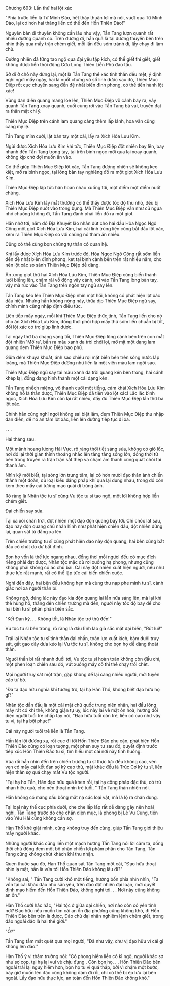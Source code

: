 




Chương 693: Lần thứ hai lột xác


"Phía trước liền là Tứ Minh Đảo, hết thảy thuận lợi mà nói, vượt qua Tứ Minh Đảo, lại có hơn hai tháng liền có thể đến Hồn Thiên Đảo!"

Nguyên bản đi thuyền không cần lâu như vậy, Tần Tang lượn quanh rất nhiều đường quanh co. Trên đường đi, hắn quả là tại đường thuyền bên trên nhìn thấy qua mấy trận chém giết, mỗi lần đều sớm tránh đi, lấy chạy đi làm chủ.

Đương nhiên đã từng tao ngộ qua đại yêu tập kích, có thể giết thì giết, giết không được liền thôi động Cửu Long Thiên Liễn Phù đào tẩu.

Sở dĩ ở chỗ này dừng lại, một là Tần Tang thể xác tinh thần đều mệt, ý định nghỉ ngơi mấy ngày, hai là nuốt chửng vô số linh dược sau đó, Thiên Mục Điệp rốt cục chuyển sang đến đệ nhất biến đỉnh phong, có thể tiến hành lột xác!

Vùng đan điền quang mang lóe lên, Thiên Mục Điệp vỗ cánh bay ra, vây quanh Tần Tang xoay quanh, cuối cùng rơi vào Tần Tang bả vai, truyền đạt ra thân mật chi ý.

Thiên Mục Điệp trên cánh lam quang càng thêm lấp lánh, hoa văn cũng càng mỹ lệ.

Tần Tang mỉm cười, lật bàn tay một cái, lấy ra Xích Hỏa Lưu Kim.

Ngửi được Xích Hỏa Lưu Kim khí tức, Thiên Mục Điệp đột nhiên bay lên, bay nhanh đến Tần Tang trong tay, tại trên bình ngọc mới qua lại xoay quanh, không kịp chờ đợi muốn ăn vào.

Có thể giúp Thiên Mục Điệp lột xác, Tần Tang đương nhiên sẽ không keo kiệt, mở ra bình ngọc, tại lòng bàn tay nghiêng đổ ra một giọt Xích Hỏa Lưu Kim.

Thiên Mục Điệp lập tức hân hoan nhào xuống tới, một điểm một điểm nuốt chửng.

Xích Hỏa Lưu Kim lấy mắt thường có thể thấy được tốc độ thu nhỏ, đều bị Thiên Mục Điệp nuốt vào trong bụng. Mà Thiên Mục Điệp vẫn như cũ ngựa nhớ chuồng không đi, Tần Tang đành phải liền đổ ra một giọt.

Hắn nhớ tới, năm đó Địa Khuyết lão nhân đút cho hai đầu Hỏa Ngọc Ngô Công một giọt Xích Hỏa Lưu Kim, hai cái linh trùng liền cũng bắt đầu lột xác, xem ra Thiên Mục Điệp so với chúng nó tham ăn nhiều.

Cũng có thể cùng bọn chúng tự thân có quan hệ.

Khi lấy được Xích Hỏa Lưu Kim trước đó, Hỏa Ngọc Ngô Công rất sớm liền đến đệ nhất biến đỉnh phong, kẹt tại bình cảnh bên trên rất nhiều năm, cho nên lột xác so sánh Thiên Mục Điệp dễ dàng.

Ăn xong giọt thứ hai Xích Hỏa Lưu Kim, Thiên Mục Điệp cũng biến thành lười biếng lên, chậm rãi vỗ động vây cánh, rơi vào Tần Tang lòng bàn tay, vậy mà rúc vào Tần Tang trên ngón tay ngủ say lên.

Tần Tang kéo lên Thiên Mục Điệp nhìn một hồi, không có phát hiện lột xác dấu hiệu. Nhưng hắn không nóng nảy, thừa dịp Thiên Mục Điệp ngủ say, chính mình cũng nhập định điều tức.

Liên tiếp mấy ngày, mỗi khi Thiên Mục Điệp thức tỉnh, Tần Tang liền cho nó cho ăn Xích Hỏa Lưu Kim, đồng thời phối hợp mấy thứ sớm liền chuẩn bị tốt, đối lột xác có trợ giúp linh dược.

Tại ngày thứ ba chạng vạng tối, Thiên Mục Điệp lông cánh bên trên con mắt đột nhiên 'Mở ra', bắn ra màu xanh da trời chói lọi, mờ mịt một dạng lam quang đem Thiên Mục Điệp bao phủ.

Giữa đêm khuya khoắt, ánh sao chiếu rọi mặt biển bên trên sóng nước lấp loáng, mà Thiên Mục Điệp dường như liền là một viên màu lam ngôi sao.

Thiên Mục Điệp ngủ say tại màu xanh da trời quang kén bên trong, hai cánh khép lại, đồng dạng hình thành một cái dạng kén.

Tần Tang nhếch miệng, vô thanh cười một tiếng, cảm khái Xích Hỏa Lưu Kim không hổ là thần dược, Thiên Mục Điệp đã tiến vào lột xác! Lắc lắc bình ngọc, Xích Hỏa Lưu Kim còn lại rất nhiều, đầy đủ Thiên Mục Điệp lần thứ ba lột xác.

Chính hắn cũng nghỉ ngơi không sai biệt lắm, đem Thiên Mục Điệp thu nhập đan điền, để nó an tâm lột xác, liền lên đường tiếp tục đi xa.

. . .

Hai tháng sau.

Một mãnh hoang lương Hải Vực, rõ ràng thời tiết sáng sủa, không có gió lốc, nơi đó lại thời gian thỉnh thoảng nhấc lên tầng tầng sóng lớn, đồng thời từ bên trong truyền ra trận trận sắt thép va chạm âm thanh cùng quát chói tai thanh âm.

Nhìn kỹ mới biết, tại sóng lớn trung tâm, lại có hơn mười đạo thân ảnh chiến thành một đoàn, đủ loại kiểu dáng pháp khí qua lại đụng nhau, trong đó còn kèm theo mấy cái tướng mạo quái dị trùng ảnh.

Rõ ràng là Nhân tộc tu sĩ cùng Vu tộc tu sĩ tao ngộ, một lời không hợp liền chém giết.

Đại chiến say sưa.

Tại xa xôi chân trời, đột nhiên một đạo độn quang bay tới. Chỉ chốc lát sau, đạo này độn quang chủ nhân hình như phát hiện chiến đấu, đột nhiên dừng lại, quan sát từ đằng xa lên.

Trên chiến trường tu sĩ cũng phát hiện đạo này độn quang, hai bên cũng bắt đầu có chút do dự bất định.

Bọn họ vốn là thế lực ngang nhau, đồng thời mỗi người đều có mục đích riêng phải đạt được, Nhân tộc mặc dù rơi xuống hạ phong, nhưng cũng không phải không có ác chủ bài. Cái này đột nhiên xuất hiện người, nếu như thực lực rất mạnh, rất có thể lập tức cải biến chiến cuộc.

Nghĩ đến đây, hai bên đều không hẹn mà cùng thu nạp phe mình tu sĩ, cảnh giác nơi xa người thần bí.

Không ngờ, đúng lúc này đạo kia độn quang lại lần nửa sáng lên, mà lại khí thế hùng hổ, thẳng đến chiến trường mà đến, người này tốc độ bay để cho hai bên tu sĩ phân phân biến sắc.

"Kết Đan kỳ. . . Không tốt, là Nhân tộc trợ thủ đến!"

Vu tộc tu sĩ bên trong, rõ ràng là đầu lĩnh lão giả sắc mặt đại biến, "Rút lui!"

Trái lại Nhân tộc tu sĩ tinh thần đại chấn, toàn lực xuất kích, bám đuôi truy sát, gắt gao dây dưa kéo lại Vu tộc tu sĩ, không cho bọn họ dễ dàng thoát thân.

Người thần bí rất nhanh đuổi tới, Vu tộc tu sĩ hoàn toàn không còn đấu chí, một phen loạn chiến sau đó, vứt xuống mấy cỗ thi thể chạy trối chết.

Mọi người truy sát một trận, gặp không để lại càng nhiều người, mới tuyên cáo từ bỏ.

"Đa tạ đạo hữu nghĩa khí tương trợ, tại hạ Hàn Thố, không biết đạo hữu họ gì?"

Nhân tộc dẫn đầu là một cái mặt chữ quốc trung niên nhân, hai đầu lông mày rất có khí thế, không giận tự uy, lúc này lại vẻ mặt ôn hoà, hướng đối diện người tuổi trẻ chắp tay nói, "Đạo hữu tuổi còn trẻ, liền có cao như vậy tu vi, tại hạ bội phục!"

Cái này người tuổi trẻ liền là Tần Tang.

Hắn lặn lội đường xa, rốt cục đi tới Hồn Thiên Đảo phụ cận, phát hiện Hồn Thiên Đảo cũng có loạn tượng, một phen suy tư sau đó, quyết định trước tiếp xúc Hồn Thiên Đảo tu sĩ, tìm hiểu một cái nơi này tình huống.

Vừa rồi hắn nhìn đến trên chiến trường tu sĩ thực lực đều không cao, vẻn vẹn có mấy cái kết đan sơ kỳ cao thủ, mặt khác đều là Trúc Cơ kỳ tu sĩ, liền hiện thân sợ quá chạy mất Vu tộc người.

"Tại hạ họ Tần, Hàn đạo hữu quá khen rồi, tại hạ công pháp đặc thù, có trú nhan hiệu quả, cho nên thoạt nhìn trẻ tuổi, " Tần Tang thản nhiên nói.

Hắn không có mang đấu bồng mặt nạ các loại vật, mà là lộ ra chân dung.

Tại loại này thế cục phía dưới, che che lấp lấp rất dễ dàng gây nên hoài nghi, Tần Tang trước đó che chắn diện mục, là phòng bị Lê Vu Cung, tiến vào Yêu Hải cũng không cần sợ.

Hàn Thố khẽ giật mình, cũng không truy đến cùng, giúp Tần Tang giới thiệu mấy người khác.

Những người khác cũng liền một mạch hướng Tần Tang nói lời cảm tạ, đồng thời chủ động đem một bộ phận chiến lợi phẩm phân cho Tần Tang, Tần Tang cũng không chút khách khí thu nhận.

Quen thuộc sau đó, Hàn Thố quan sát Tần Tang một cái, "Đạo hữu thoạt nhìn lạ mặt, hẳn là vừa tới Hồn Thiên Đảo không lâu đi?"

"Không sai, " Tần Tang cười khổ một tiếng, hướng bốn phía nhìn nhìn, "Ta vốn tại cái khác đảo nhỏ săn yêu, trên đảo đột nhiên đại loạn, mới quyết định mạo hiểm đến Hồn Thiên Đảo, không nghĩ tới. . . Nơi này cũng không an ổn."

Hàn Thố cười hắc hắc, "Hai tộc ở giữa đại chiến, nơi nào còn có yên tĩnh nơi? Đạo hữu nếu muốn tìm cái an ổn địa phương cũng không khó, đi Hồn Thiên Đảo bên trên là được, Đảo chủ đại nhân nghiêm lệnh chém giết, trong đảo ngoài đảo là hai thế giới."

"Ồ?"

Tần Tang tầm mắt quét qua mọi người, "Đã như vậy, chư vị đạo hữu vì cái gì không lên đảo."

Hàn Thố ý vị thâm trường nói: "Có phong hiểm liền có kì ngộ, người khác sợ như sợ cọp, tại hạ lại vui vẻ chịu đựng . Còn bọn họ. . . Hồn Thiên Đảo bên ngoài trái lại nguy hiểm hơn, bọn họ tu vi quá thấp, bởi vì chậm một bước, bây giờ muốn lên đảo cũng không dám đi rồi, chỉ có thể bị ép lưu lại bên ngoài. Lấy đạo hữu thực lực, an toàn đến Hồn Thiên Đảo không khó."





